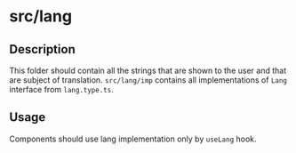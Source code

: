 # src/lang

## Description

This folder should contain all the strings that are shown to the user and that are subject of translation.
`src/lang/imp` contains all implementations of `Lang` interface from `lang.type.ts`.

## Usage

Components should use lang implementation only by `useLang` hook.
